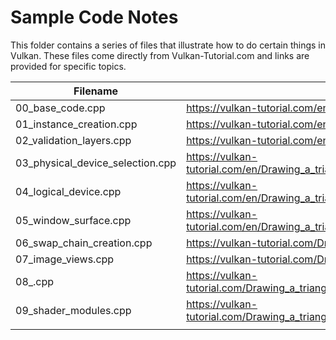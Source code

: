 # Sample Code Notes
This folder contains a series of files that illustrate how to do certain things in Vulkan. These files come directly from Vulkan-Tutorial.com and links are provided for specific topics.

| Filename | Tutorial Link |
| ---------| --------------|
| 00_base_code.cpp         |       https://vulkan-tutorial.com/en/Drawing_a_triangle/Setup/Base_code |
| 01_instance_creation.cpp |       https://vulkan-tutorial.com/en/Drawing_a_triangle/Setup/Instance |
| 02_validation_layers.cpp |       https://vulkan-tutorial.com/en/Drawing_a_triangle/Setup/Validation_layers |
| 03_physical_device_selection.cpp | https://vulkan-tutorial.com/en/Drawing_a_triangle/Setup/Physical_devices_and_queue_families |
| 04_logical_device.cpp | https://vulkan-tutorial.com/en/Drawing_a_triangle/Setup/Logical_device_and_queues |
| 05_window_surface.cpp | https://vulkan-tutorial.com/en/Drawing_a_triangle/Presentation/Window_surface |
| 06_swap_chain_creation.cpp  | https://vulkan-tutorial.com/Drawing_a_triangle/Presentation/Swap_chain |
| 07_image_views.cpp  | https://vulkan-tutorial.com/Drawing_a_triangle/Presentation/Image_views |
| 08_.cpp  | https://vulkan-tutorial.com/Drawing_a_triangle/Graphics_pipeline_basics/Introduction |
| 09_shader_modules.cpp  | https://vulkan-tutorial.com/Drawing_a_triangle/Graphics_pipeline_basics/Shader_modules |
| | |